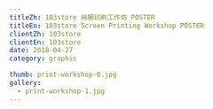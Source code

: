 ```yaml
---
titleZh: 103store 絲網印刷工作坊 POSTER
titleEn: 103store Screen Printing Workshop POSTER
clientZh: 103store
clientEn: 103store
date: 2018-04-27
category: graphic

thumb: print-workshop-0.jpg
gallery:
  - print-workshop-1.jpg
---
```

